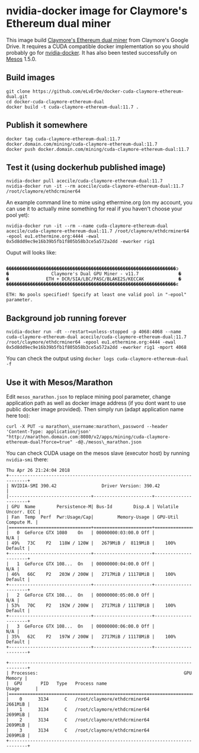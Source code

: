 # nvidia-docker image for Claymore's Ethereum dual miner

This image build [Claymore's Ethereum dual miner] from Claymore's Google Drive.
It requires a CUDA compatible docker implementation so you should probably go
for [nvidia-docker].
It has also been tested successfully on [Mesos] 1.5.0.

## Build images

```
git clone https://github.com/eLvErDe/docker-cuda-claymore-ethereum-dual.git
cd docker-cuda-claymore-ethereum-dual
docker build -t cuda-claymore-ethereum-dual:11.7 .
```

## Publish it somewhere

```
docker tag cuda-claymore-ethereum-dual:11.7 docker.domain.com/mining/cuda-claymore-ethereum-dual:11.7
docker push docker.domain.com/mining/cuda-claymore-ethereum-dual:11.7
```

## Test it (using dockerhub published image)

```
nvidia-docker pull acecile/cuda-claymore-ethereum-dual:11.7
nvidia-docker run -it --rm acecile/cuda-claymore-ethereum-dual:11.7 /root/claymore/ethdcrminer64
```

An example command line to mine using ethermine.org (on my account, you can use it to actually mine something for real if you haven't choose your pool yet):
```
nvidia-docker run -it --rm --name cuda-claymore-ethereum-dual acecile/cuda-claymore-ethereum-dual:11.7 /root/claymore/ethdcrminer64 -epool eu1.ethermine.org:4444 -ewal 0x5d8dd9ec9e16b39b5fb1f805b58b3ce5a572a2dd -eworker rig1
```

Ouput will looks like:
```

����������������������������������������������������������������ͻ
�                Claymore's Dual GPU Miner - v11.7               �
�              ETH + DCR/SIA/LBC/PASC/BLAKE2S/KECCAK             �
����������������������������������������������������������������ͼ

ETH: No pools specified! Specify at least one valid pool in "-epool" parameter. 
```

## Background job running forever

```
nvidia-docker run -dt --restart=unless-stopped -p 4068:4068 --name cuda-claymore-ethereum-dual acecile/cuda-claymore-ethereum-dual:11.7 /root/claymore/ethdcrminer64 -epool eu1.ethermine.org:4444 -ewal 0x5d8dd9ec9e16b39b5fb1f805b58b3ce5a572a2dd -eworker rig1 -mport 4068
```

You can check the output using `docker logs cuda-claymore-ethereum-dual -f`


## Use it with Mesos/Marathon

Edit `mesos_marathon.json` to replace mining pool parameter, change application path as well as docker image address (if you dont want to use public docker image provided).
Then simply run (adapt application name here too):

```
curl -X PUT -u marathon\_username:marathon\_password --header 'Content-Type: application/json' "http://marathon.domain.com:8080/v2/apps/mining/cuda-claymore-ethereum-dual?force=true" -d@./mesos\_marathon.json
```

You can check CUDA usage on the mesos slave (executor host) by running `nvidia-smi` there:

```
Thu Apr 26 21:24:04 2018       
+-----------------------------------------------------------------------------+
| NVIDIA-SMI 390.42                 Driver Version: 390.42                    |
|-------------------------------+----------------------+----------------------+
| GPU  Name        Persistence-M| Bus-Id        Disp.A | Volatile Uncorr. ECC |
| Fan  Temp  Perf  Pwr:Usage/Cap|         Memory-Usage | GPU-Util  Compute M. |
|===============================+======================+======================|
|   0  GeForce GTX 1080    On   | 00000000:03:00.0 Off |                  N/A |
| 49%   73C    P2   118W / 120W |   2679MiB /  8119MiB |    100%      Default |
+-------------------------------+----------------------+----------------------+
|   1  GeForce GTX 108...  On   | 00000000:04:00.0 Off |                  N/A |
| 46%   66C    P2   203W / 200W |   2717MiB / 11178MiB |    100%      Default |
+-------------------------------+----------------------+----------------------+
|   2  GeForce GTX 108...  On   | 00000000:05:00.0 Off |                  N/A |
| 53%   70C    P2   192W / 200W |   2717MiB / 11178MiB |    100%      Default |
+-------------------------------+----------------------+----------------------+
|   3  GeForce GTX 108...  On   | 00000000:06:00.0 Off |                  N/A |
| 35%   62C    P2   197W / 200W |   2717MiB / 11178MiB |    100%      Default |
+-------------------------------+----------------------+----------------------+
                                                                               
+-----------------------------------------------------------------------------+
| Processes:                                                       GPU Memory |
|  GPU       PID   Type   Process name                             Usage      |
|=============================================================================|
|    0      3134      C   /root/claymore/ethdcrminer64                2661MiB |
|    1      3134      C   /root/claymore/ethdcrminer64                2699MiB |
|    2      3134      C   /root/claymore/ethdcrminer64                2699MiB |
|    3      3134      C   /root/claymore/ethdcrminer64                2699MiB |
+-----------------------------------------------------------------------------+
```

[Claymore's Ethereum dual miner]: https://bitcointalk.org/index.php?topic=1433925.0
[nvidia-docker]: https://github.com/NVIDIA/nvidia-docker
[Mesos]: http://mesos.apache.org/documentation/latest/gpu-support/
